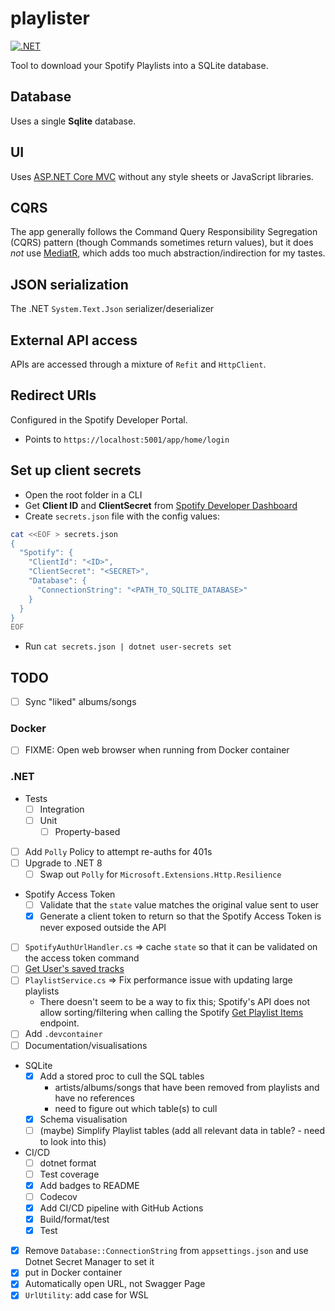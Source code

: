 # playlister

[![.NET](https://github.com/ccb012100/playlister/actions/workflows/dotnet.yml/badge.svg)](https://github.com/ccb012100/playlister/actions/workflows/dotnet.yml)

Tool to download your Spotify Playlists into a SQLite database.

## Database

Uses a single **Sqlite** database.

## UI

Uses [ASP.NET Core MVC](https://dotnet.microsoft.com/en-us/apps/aspnet/mvc) without any style sheets or JavaScript libraries.

## CQRS

The app generally follows the Command Query Responsibility Segregation (CQRS) pattern (though Commands sometimes return values), but it does _not_
use [MediatR](https://github.com/jbogard/MediatR), which adds too much abstraction/indirection for my tastes.

## JSON serialization

The .NET `System.Text.Json` serializer/deserializer

## External API access

APIs are accessed through a mixture of `Refit` and `HttpClient`.

## Redirect URIs

Configured in the Spotify Developer Portal.

- Points to `https://localhost:5001/app/home/login`

## Set up client secrets

- Open the root folder in a CLI
- Get **Client ID** and **ClientSecret** from [Spotify Developer Dashboard](https://developer.spotify.com/dashboard)
- Create `secrets.json` file with the config values:

```bash
cat <<EOF > secrets.json
{
  "Spotify": {
    "ClientId": "<ID>",
    "ClientSecret": "<SECRET>",
    "Database": {
      "ConnectionString": "<PATH_TO_SQLITE_DATABASE>"
    }
  }
}
EOF
```

- Run `cat secrets.json | dotnet user-secrets set`

## TODO

- [ ] Sync "liked" albums/songs

### Docker

- [ ] FIXME: Open web browser when running from Docker container

### .NET

- Tests
  - [ ] Integration
  - [ ] Unit
    - [ ] Property-based
- [ ] Add `Polly` Policy to attempt re-auths for 401s
- [ ] Upgrade to .NET 8
  - [ ] Swap out `Polly` for `Microsoft.Extensions.Http.Resilience`
- Spotify Access Token
  - [ ] Validate that the `state` value matches the original value sent to user
  - [x] Generate a client token to return so that the Spotify Access Token is never exposed outside the API
- [ ] `SpotifyAuthUrlHandler.cs` => cache `state` so that it can be validated on the access token command
- [ ] [Get User's saved tracks](https://developer.spotify.com/documentation/web-api/reference/get-users-saved-tracks)
- [ ] `PlaylistService.cs` => Fix performance issue with updating large playlists
  - There doesn't seem to be a way to fix this; Spotify's API does not allow sorting/filtering when calling the Spotify
      [Get Playlist Items](https://developer.spotify.com/documentation/web-api/reference/get-playlists-tracks) endpoint.
- [ ] Add `.devcontainer`
- [ ] Documentation/visualisations
- SQLite
  - [x] Add a stored proc to cull the SQL tables
    - artists/albums/songs that have been removed from playlists and have no references
    - need to figure out which table(s) to cull
  - [x] Schema visualisation
  - [ ] (maybe) Simplify Playlist tables (add all relevant data in table? - need to look into this)
- CI/CD
  - [ ] dotnet format
  - [ ] Test coverage
  - [x] Add badges to README
  - [ ] Codecov
  - [x] Add CI/CD pipeline with GitHub Actions
  - [x] Build/format/test
  - [x] Test
- [x] Remove `Database::ConnectionString` from `appsettings.json` and use Dotnet Secret Manager to set it
- [x] put in Docker container
- [x] Automatically open URL, not Swagger Page
- [x] `UrlUtility`: add case for WSL
